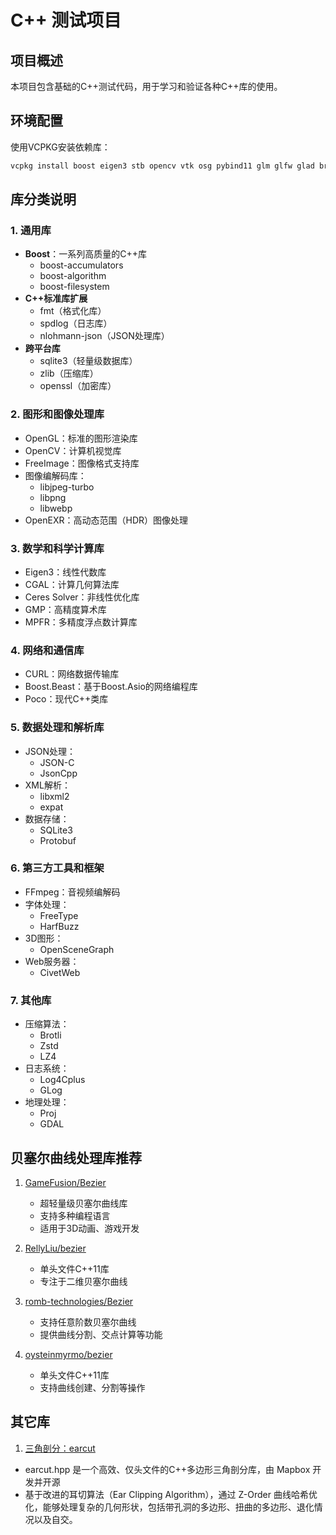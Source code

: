 # C++ 测试项目

## 项目概述
本项目包含基础的C++测试代码，用于学习和验证各种C++库的使用。

## 环境配置
使用VCPKG安装依赖库：
```bash
vcpkg install boost eigen3 stb opencv vtk osg pybind11 glm glfw glad breakpad protobuf gtest glog spdlog opencascade:x64-windows 
```

## 库分类说明

### 1. 通用库
- **Boost**：一系列高质量的C++库
  - boost-accumulators
  - boost-algorithm  
  - boost-filesystem
- **C++标准库扩展**
  - fmt（格式化库）
  - spdlog（日志库）
  - nlohmann-json（JSON处理库）
- **跨平台库**
  - sqlite3（轻量级数据库）
  - zlib（压缩库）
  - openssl（加密库）

### 2. 图形和图像处理库
- OpenGL：标准的图形渲染库
- OpenCV：计算机视觉库
- FreeImage：图像格式支持库
- 图像编解码库：
  - libjpeg-turbo
  - libpng
  - libwebp
- OpenEXR：高动态范围（HDR）图像处理

### 3. 数学和科学计算库
- Eigen3：线性代数库
- CGAL：计算几何算法库
- Ceres Solver：非线性优化库
- GMP：高精度算术库
- MPFR：多精度浮点数计算库

### 4. 网络和通信库
- CURL：网络数据传输库
- Boost.Beast：基于Boost.Asio的网络编程库
- Poco：现代C++类库

### 5. 数据处理和解析库
- JSON处理：
  - JSON-C
  - JsonCpp
- XML解析：
  - libxml2
  - expat
- 数据存储：
  - SQLite3
  - Protobuf

### 6. 第三方工具和框架
- FFmpeg：音视频编解码
- 字体处理：
  - FreeType
  - HarfBuzz
- 3D图形：
  - OpenSceneGraph
- Web服务器：
  - CivetWeb

### 7. 其他库
- 压缩算法：
  - Brotli
  - Zstd
  - LZ4
- 日志系统：
  - Log4Cplus
  - GLog
- 地理处理：
  - Proj
  - GDAL

## 贝塞尔曲线处理库推荐

1. [GameFusion/Bezier](https://github.com/GameFusion/Bezier)
   - 超轻量级贝塞尔曲线库
   - 支持多种编程语言
   - 适用于3D动画、游戏开发

2. [RellyLiu/bezier](https://github.com/RellyLiu/bezier)
   - 单头文件C++11库
   - 专注于二维贝塞尔曲线

3. [romb-technologies/Bezier](https://github.com/romb-technologies/Bezier)
   - 支持任意阶数贝塞尔曲线
   - 提供曲线分割、交点计算等功能

4. [oysteinmyrmo/bezier](https://github.com/oysteinmyrmo/bezier)
   - 单头文件C++11库
   - 支持曲线创建、分割等操作

## 其它库
1. [三角剖分：earcut](https://github.com/mapbox/earcut.hpp)
  - earcut.hpp 是一个高效、仅头文件的C++多边形三角剖分库，由 Mapbox 开发并开源
  - 基于改进的耳切算法（Ear Clipping Algorithm），通过 Z-Order 曲线哈希优化，能够处理复杂的几何形状，包括带孔洞的多边形、扭曲的多边形、退化情况以及自交。

